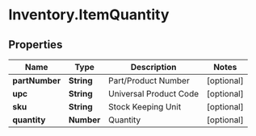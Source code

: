 # Inventory.ItemQuantity

## Properties

Name | Type | Description | Notes
------------ | ------------- | ------------- | -------------
**partNumber** | **String** | Part/Product Number | [optional] 
**upc** | **String** | Universal Product Code | [optional] 
**sku** | **String** | Stock Keeping Unit | [optional] 
**quantity** | **Number** | Quantity | [optional] 


